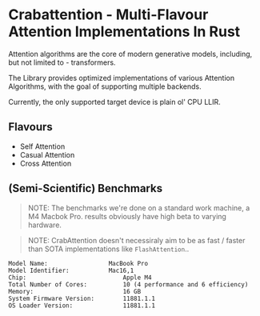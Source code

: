 # Crabattention - Multi-Flavour Attention Implementations In Rust

Attention algorithms are the core of modern generative models, including, but not limited to - transformers.

The Library provides optimized implementations of various Attention Algorithms, with the goal of supporting multiple backends.

Currently, the only supported target device is plain ol' CPU LLIR. 

## Flavours
* Self Attention
* Casual Attention
* Cross Attention

## (Semi-Scientific) Benchmarks
> NOTE: The benchmarks we're done on a standard work machine, a M4 Macbok Pro. results obviously have high beta to varying hardware.

> NOTE: CrabAttention doesn't necessiraly aim to be as fast / faster than SOTA implementations like `FlashAttention`..
```
Model Name:	                MacBook Pro
Model Identifier:	        Mac16,1
Chip:	                        Apple M4
Total Number of Cores:	        10 (4 performance and 6 efficiency)
Memory:	                        16 GB
System Firmware Version:       	11881.1.1
OS Loader Version:            	11881.1.1
```










